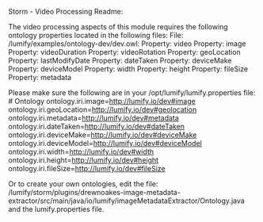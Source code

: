 


Storm - Video Processing Readme:

The video processing aspects of this module requires the following ontology properties located in the following files:
    File: /lumify/examples/ontology-dev/dev.owl:
        Property: video
        Property: image
        Property: videoDuration
        Property: videoRotation
        Property: geoLocation
        Property: lastModifyDate
        Property: dateTaken
        Property: deviceMake
        Property: deviceModel
        Property: width
        Property: height
        Property: fileSize
        Property: metadata

Please make sure the following are in your /opt/lumify/lumify.properties file:
     # Ontology
     ontology.iri.image=http://lumify.io/dev#image
     ontology.iri.geoLocation=http://lumify.io/dev#geolocation
     ontology.iri.metadata=http://lumify.io/dev#metadata
     ontology.iri.dateTaken=http://lumify.io/dev#dateTaken
     ontology.iri.deviceMake=http://lumify.io/dev#deviceMake
     ontology.iri.deviceModel=http://lumify.io/dev#deviceModel
     ontology.iri.width=http://lumify.io/dev#width
     ontology.iri.height=http://lumify.io/dev#height
     ontology.iri.fileSize=http://lumify.io/dev#fileSize



Or to create your own ontologies, edit the file:
 /lumify/storm/plugins/drewnoakes-image-metadata-extractor/src/main/java/io/lumify/imageMetadataExtractor/Ontology.java
 and the lumify.properties file.
 
 